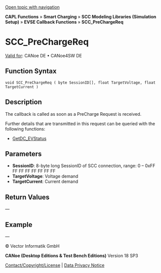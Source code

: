 [Open topic with navigation](../../../../../CANoeDEFamily.htm#Topics/CAPLFunctions/SmartCharging/Callbacks/CAPLfunctionSCCPreChargeReq.md)

**CAPL Functions** » **Smart Charging** » **SCC Modeling Libraries (Simulation Setup)** » **EVSE Callback Functions** » **SCC_PreChargeReq**

# SCC_PreChargeReq

[Valid for](../../../Shared/FeatureAvailability.md):  CANoe DE • CANoe4SW DE

## Function Syntax

```plaintext
void SCC_PreChargeReq ( byte SessionID[], float TargetVoltage, float TargetCurrent )
```

## Description

The callback is called as soon as a PreCharge Request is received.

Further details that are transmitted in this request can be queried with the following functions:

- [GetDC_EVStatus](../Functions/CAPLfunctionSCCGetDCEVStatus.md)

## Parameters

- **SessionID**: 8-byte long SessionID of SCC connection, range: 0 – 0xFF FF FF FF FF FF FF FF
- **TargetVoltage**: Voltage demand
- **TargetCurrent**: Current demand

## Return Values

—

## Example

—

© Vector Informatik GmbH

**CANoe (Desktop Editions & Test Bench Editions)** Version 18 SP3

[Contact/Copyright/License](../../../Shared/ContactCopyrightLicense.md) | [Data Privacy Notice](https://www.vector.com/int/en/company/get-info/privacy-policy/)
